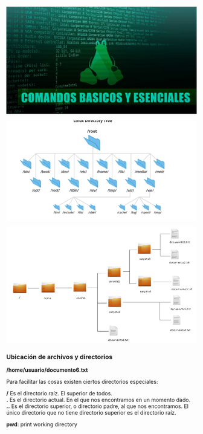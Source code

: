 
![ComandosBasicos][1]



![SistemaArchivos1][2]


![SistemaArchivos2][3]

### Ubicación de archivos y directorios


**/home/usuario/documento6.txt**

Para facilitar las cosas existen ciertos directorios especiales:

**/** Es el directorio raíz. El superior de todos.  
**.** Es el directorio actual. En el que nos encontramos en un momento dado.  
**..**  Es el directorio superior, o directorio padre, al que nos encontramos. El único directorio que no tiene directorio superior es el directorio raíz.  




**pwd**: print working directory

[1]: Imagenes/ComandosBasicosLinux.jpg
[2]: Imagenes/SistemaDeArchivos1.PNG
[3]: Imagenes/SistetmaDeArchivos2.png
